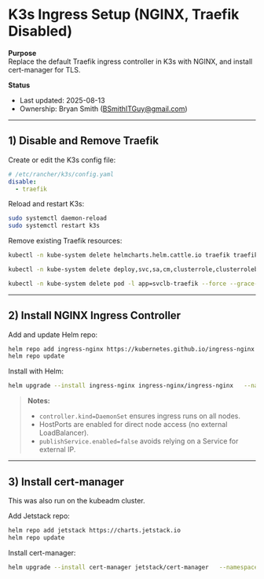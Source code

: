 # K3s Ingress Setup (NGINX, Traefik Disabled)

**Purpose**  
Replace the default Traefik ingress controller in K3s with NGINX, and install cert-manager for TLS.

**Status**  
- Last updated: 2025-08-13  
- Ownership: Bryan Smith (BSmithITGuy@gmail.com)

---

## 1) Disable and Remove Traefik

Create or edit the K3s config file:
```yaml
# /etc/rancher/k3s/config.yaml
disable:
  - traefik
```

Reload and restart K3s:
```bash
sudo systemctl daemon-reload
sudo systemctl restart k3s
```

Remove existing Traefik resources:
```bash
kubectl -n kube-system delete helmcharts.helm.cattle.io traefik traefik-crd

kubectl -n kube-system delete deploy,svc,sa,cm,clusterrole,clusterrolebinding   -l app.kubernetes.io/name=traefik

kubectl -n kube-system delete pod -l app=svclb-traefik --force --grace-period=0
```

---

## 2) Install NGINX Ingress Controller

Add and update Helm repo:
```bash
helm repo add ingress-nginx https://kubernetes.github.io/ingress-nginx
helm repo update
```

Install with Helm:
```bash
helm upgrade --install ingress-nginx ingress-nginx/ingress-nginx   --namespace ingress-nginx   --set controller.kind=DaemonSet   --set controller.hostPort.enabled=true   --set controller.publishService.enabled=false   --set controller.service.type=ClusterIP
```

> **Notes:**  
> - `controller.kind=DaemonSet` ensures ingress runs on all nodes.  
> - HostPorts are enabled for direct node access (no external LoadBalancer).  
> - `publishService.enabled=false` avoids relying on a Service for external IP.

---

## 3) Install cert-manager

This was also run on the kubeadm cluster.

Add Jetstack repo:
```bash
helm repo add jetstack https://charts.jetstack.io
helm repo update
```

Install cert-manager:
```bash
helm upgrade --install cert-manager jetstack/cert-manager   --namespace cert-manager --create-namespace   --set crds.enabled=true
```
